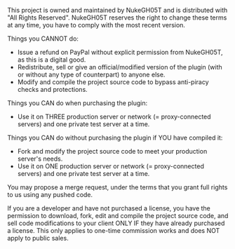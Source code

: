 This project is owned and maintained by NukeGH05T and is distributed with "All Rights Reserved".
NukeGH05T reserves the right to change these terms at any time, you have to comply with the most recent version.

Things you CANNOT do:
- Issue a refund on PayPal without explicit permission from NukeGH05T, as this is a digital good.
- Redistribute, sell or give an official/modified version of the plugin (with or without any type of counterpart) to anyone else.
- Modify and compile the project source code to bypass anti-piracy checks and protections.

Things you CAN do when purchasing the plugin:
- Use it on THREE production server or network (= proxy-connected servers) and one private test server at a time.

Things you CAN do without purchasing the plugin if YOU have compiled it:
- Fork and modify the project source code to meet your production server's needs.
- Use it on ONE production server or network (= proxy-connected servers) and one private test server at a time.

You may propose a merge request, under the terms that you grant full rights to us using any pushed code.

If you are a developer and have not purchased a license, you have the permission to download, fork, edit and compile
the project source code, and sell code modifications to your client ONLY IF they have already purchased a license.
This only applies to one-time commission works and does NOT apply to public sales.
